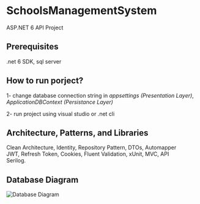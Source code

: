 # SchoolsManagementSystem
ASP.NET 6 API Project

## Prerequisites
.net 6 SDK, sql server

## How to run porject?
1- change database connection string in *appsettings (Presentation Layer)*, *ApplicationDBContext (Persistance Layer)*

2- run project using visual studio or .net cli 

## Architecture, Patterns, and Libraries
Clean Architecture, Identity, Repository Pattern, DTOs, Automapper <br/>
JWT, Refresh Token, Cookies, Fluent Validation, xUnit, MVC, API <br/>
Serilog.

## Database Diagram
![Database Diagram](https://github.com/i-radi/SchoolsManagementSystem/assets/60944957/fc024a91-60a2-4bf7-91f7-05614bc6b9b3)
